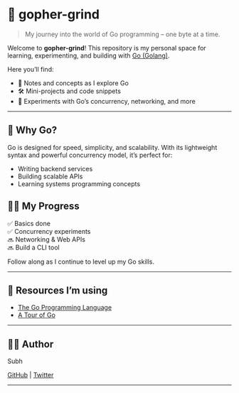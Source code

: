 # 🐹 gopher-grind

> My journey into the world of Go programming – one byte at a time.

Welcome to **gopher-grind**! This repository is my personal space for learning, experimenting, and building with [Go (Golang)](https://golang.org). 

Here you’ll find:
- 📘 Notes and concepts as I explore Go
- 🛠️ Mini-projects and code snippets
- 🧪 Experiments with Go’s concurrency, networking, and more

---

## 🚀 Why Go?
Go is designed for speed, simplicity, and scalability. With its lightweight syntax and powerful concurrency model, it’s perfect for:
- Writing backend services
- Building scalable APIs
- Learning systems programming concepts



## 🏃‍♂️ My Progress
✅ Basics done  
✅ Concurrency experiments  
🔜 Networking & Web APIs  
🔜 Build a CLI tool  

Follow along as I continue to level up my Go skills.

---

## 📖 Resources I’m using
- [The Go Programming Language](https://go.dev/doc/)
- [A Tour of Go](https://gobyexample.com/)


---

## 👨‍💻 Author
Subh

[GitHub](https://github.com/LOSTBOY-IS-DED) | [Twitter](https://x.com/SubhajitChaud18)  

---
